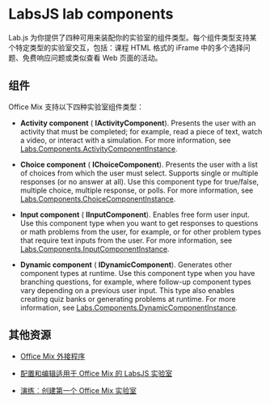 
# <a name="labsjs-lab-components"></a>LabsJS lab components

Lab.js 为你提供了四种可用来装配你的实验室的组件类型。每个组件类型支持某个特定类型的实验室交互，包括：课程 HTML 格式的 iFrame 中的多个选择问题、免费响应问题或类似查看 Web 页面的活动。

## <a name="components"></a>组件

Office Mix 支持以下四种实验室组件类型： 


-  **Activity component** ( **IActivityComponent**). Presents the user with an activity that must be completed; for example, read a piece of text, watch a video, or interact with a simulation. For more information, see [Labs.Components.ActivityComponentInstance](../../../reference/office-mix/labs.components.activitycomponentinstance.md).
    
-  **Choice component** ( **IChoiceComponent**). Presents the user with a list of choices from which the user must select. Supports single or multiple responses (or no answer at all). Use this component type for true/false, multiple choice, multiple response, or polls. For more information, see [Labs.Components.ChoiceComponentInstance](../../../reference/office-mix/labs.components.choicecomponentinstance.md).
    
-  **Input component** ( **IInputComponent**). Enables free form user input. Use this component type when you want to get responses to questions or math problems from the user, for example, or for other problem types that require text inputs from the user. For more information, see [Labs.Components.InputComponentInstance](../../../reference/office-mix/labs.components.inputcomponentinstance.md).
    
-  **Dynamic component** ( **IDynamicComponent**). Generates other component types at runtime. Use this component type when you have branching questions, for example, where follow-up component types vary depending on a previous user input. This type also enables creating quiz banks or generating problems at runtime. For more information, see [Labs.Components.DynamicComponentInstance](../../../reference/office-mix/labs.components.dynamiccomponentinstance.md).
    

## <a name="additional-resources"></a>其他资源



- [Office Mix 外接程序](../../powerpoint/office-mix/office-mix-add-ins.md)
    
- [配置和编辑适用于 Office Mix 的 LabsJS 实验室](../../powerpoint/office-mix/configuring-and-editing-labsjs-labs-for-office-mix.md)
    
- [演练︰创建第一个 Office Mix 实验室](../../powerpoint/office-mix/creating-your-first-lab-for-office-mix.md#walkthrough-creating-your-first-lab-for-office-mix)
    
